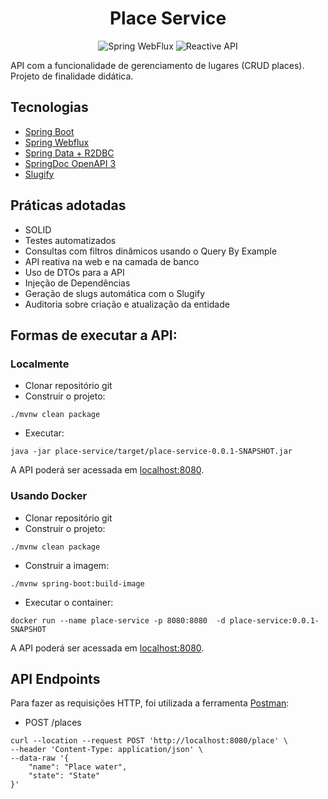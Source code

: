 <h1 align="center">
  Place Service
</h1>

<p align="center">
 <img src="https://img.shields.io/static/v1?label=Platform&message=Spring WebFlux&color=brightgreen" alt="Spring WebFlux"/>
 <img src="https://img.shields.io/static/v1?label=Type&message=Reactive API&color=8257E5&labelColor=000000" alt="Reactive API" />
</p>

API com a funcionalidade de gerenciamento de lugares (CRUD places).
Projeto de finalidade didática.

## Tecnologias
 
- [Spring Boot](https://spring.io/projects/spring-boot)
- [Spring Webflux](https://docs.spring.io/spring-framework/reference/web/webflux.html)
- [Spring Data + R2DBC](https://docs.spring.io/spring-framework/reference/data-access/r2dbc.html)
- [SpringDoc OpenAPI 3](https://springdoc.org/v2/#spring-webflux-support)
- [Slugify](https://github.com/slugify/slugify)

## Práticas adotadas

- SOLID
- Testes automatizados
- Consultas com filtros dinâmicos usando o Query By Example
- API reativa na web e na camada de banco
- Uso de DTOs para a API
- Injeção de Dependências
- Geração de slugs automática com o Slugify
- Auditoria sobre criação e atualização da entidade

## Formas de executar a API:

### Localmente
- Clonar repositório git
- Construir o projeto:
```
./mvnw clean package
```
- Executar:
```
java -jar place-service/target/place-service-0.0.1-SNAPSHOT.jar
```

A API poderá ser acessada em [localhost:8080](http://localhost:8080).

### Usando Docker

- Clonar repositório git
- Construir o projeto:
```
./mvnw clean package
```
- Construir a imagem:
```
./mvnw spring-boot:build-image
```
- Executar o container:
```
docker run --name place-service -p 8080:8080  -d place-service:0.0.1-SNAPSHOT
```

A API poderá ser acessada em [localhost:8080](http://localhost:8080).

## API Endpoints

Para fazer as requisições HTTP, foi utilizada a ferramenta [Postman](https://www.postman.com/):

- POST /places
```
curl --location --request POST 'http://localhost:8080/place' \
--header 'Content-Type: application/json' \
--data-raw '{
    "name": "Place water",
    "state": "State"
}'
```

